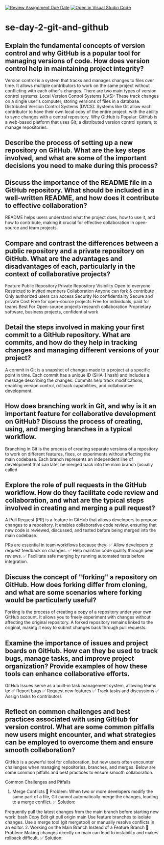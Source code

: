 [![Review Assignment Due Date](https://classroom.github.com/assets/deadline-readme-button-22041afd0340ce965d47ae6ef1cefeee28c7c493a6346c4f15d667ab976d596c.svg)](https://classroom.github.com/a/8wgCKhpZ)
[![Open in Visual Studio Code](https://classroom.github.com/assets/open-in-vscode-2e0aaae1b6195c2367325f4f02e2d04e9abb55f0b24a779b69b11b9e10269abc.svg)](https://classroom.github.com/online_ide?assignment_repo_id=18434214&assignment_repo_type=AssignmentRepo)
# se-day-2-git-and-github
## Explain the fundamental concepts of version control and why GitHub is a popular tool for managing versions of code. How does version control help in maintaining project integrity?

Version control is a system that tracks and manages changes to files over time. It allows multiple contributors to work on the same project without conflicting with each other's changes. There are two main types of version control systems:
Local Version Control Systems (LVS): These track changes on a single user's computer, storing versions of files in a database.
Distributed Version Control Systems (DVCS): Systems like Git allow each contributor to have their own local copy of the entire project, with the ability to sync changes with a central repository.
Why GitHub is Popular: GitHub is a web-based platform that uses Git, a distributed version control system, to manage repositories.

## Describe the process of setting up a new repository on GitHub. What are the key steps involved, and what are some of the important decisions you need to make during this process?

## Discuss the importance of the README file in a GitHub repository. What should be included in a well-written README, and how does it contribute to effective collaboration?

README helps users understand what the project does, how to use it, and how to contribute, making it crucial for effective collaboration in open-source and team projects.

## Compare and contrast the differences between a public repository and a private repository on GitHub. What are the advantages and disadvantages of each, particularly in the context of collaborative projects?
Feature	Public Repository	                                 Private Repository
Visibility	Open to everyone	                              Restricted to invited members
Collaboration	Anyone can fork & contribute	               Only authorized users can access
Security	No confidentiality	                                Secure and private
Cost	Free for open-source projects	                         Free for individuals, paid for teams
Best For	Open-source projects research collaboration       	Proprietary software, business projects, confidential work

## Detail the steps involved in making your first commit to a GitHub repository. What are commits, and how do they help in tracking changes and managing different versions of your project?
A commit in Git is a snapshot of changes made to a project at a specific point in time. Each commit has a unique ID (SHA-1 hash) and includes a message describing the changes. Commits help track modifications, enabling version control, rollback capabilities, and collaborative development.

## How does branching work in Git, and why is it an important feature for collaborative development on GitHub? Discuss the process of creating, using, and merging branches in a typical workflow.

Branching in Git is the process of creating separate versions of a repository to work on different features, fixes, or experiments without affecting the main codebase. Each branch represents an independent line of development that can later be merged back into the main branch (usually called

## Explore the role of pull requests in the GitHub workflow. How do they facilitate code review and collaboration, and what are the typical steps involved in creating and merging a pull request?

A Pull Request (PR) is a feature in GitHub that allows developers to propose changes to a repository. It enables collaborative code review, ensuring that new code is reviewed, discussed, and tested before being merged into the main codebase.

PRs are essential in team workflows because they:
✅ Allow developers to request feedback on changes.
✅ Help maintain code quality through peer reviews.
✅ Facilitate safe merging by running automated tests before integration.

## Discuss the concept of "forking" a repository on GitHub. How does forking differ from cloning, and what are some scenarios where forking would be particularly useful?

Forking is the process of creating a copy of a repository under your own GitHub account. It allows you to freely experiment with changes without affecting the original repository. A forked repository remains linked to the original, making it easy to submit changes back through pull requests.

## Examine the importance of issues and project boards on GitHub. How can they be used to track bugs, manage tasks, and improve project organization? Provide examples of how these tools can enhance collaborative efforts.

GitHub Issues serve as a built-in task management system, allowing teams to:
✅ Report bugs
✅ Request new features
✅ Track tasks and discussions
✅ Assign tasks to contributors

## Reflect on common challenges and best practices associated with using GitHub for version control. What are some common pitfalls new users might encounter, and what strategies can be employed to overcome them and ensure smooth collaboration?
GitHub is a powerful tool for collaboration, but new users often encounter challenges when managing repositories, branches, and merges. Below are some common pitfalls and best practices to ensure smooth collaboration.

Common Challenges and Pitfalls
1. Merge Conflicts
🔹 Problem: When two or more developers modify the same part of a file, Git cannot automatically merge the changes, leading to a merge conflict.
✅ Solution:

Frequently pull the latest changes from the main branch before starting new work:
bash
Copy
Edit
git pull origin main
Use feature branches to isolate changes.
Use a merge tool (git mergetool) or manually resolve conflicts in an editor.
2. Working on the Main Branch Instead of a Feature Branch
🔹 Problem: Making changes directly on main can lead to instability and makes rollback difficult.
✅ Solution:


